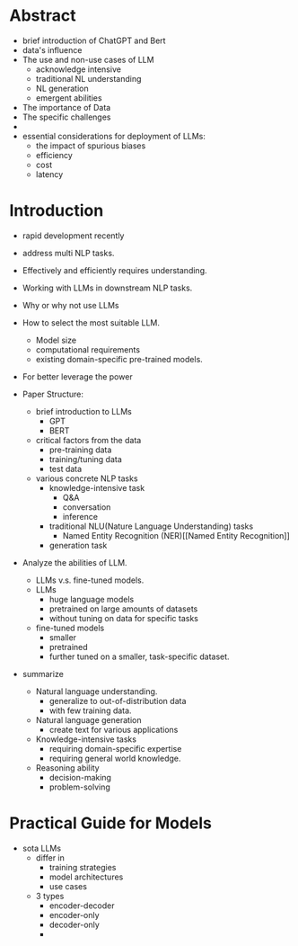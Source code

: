 # Abstract
- brief introduction of ChatGPT and Bert
- data's influence
- The use and non-use cases of LLM
	- acknowledge intensive
	- traditional NL understanding
	- NL generation
	- emergent abilities
- The importance of Data
- The specific challenges
- 
- essential considerations for deployment of LLMs:
	- the impact of spurious biases
	- efficiency
	- cost
	- latency
# Introduction
- rapid development recently
- address multi NLP tasks.
- Effectively and efficiently requires understanding.

- Working with LLMs in downstream NLP tasks.
- Why or why not use LLMs
- How to select the most suitable LLM.
	- Model size
	- computational requirements
	- existing domain-specific pre-trained models.
- For better leverage the power

- Paper Structure:
	- brief introduction to LLMs
		- GPT
		- BERT
	- critical factors from the data
		- pre-training data
		- training/tuning data
		- test data
	- various concrete NLP tasks
		- knowledge-intensive task
			- Q&A
			- conversation
			- inference
		- traditional NLU(Nature Language Understanding) tasks
			- Named Entity Recognition (NER)[[Named Entity Recognition]]
		- generation task
- Analyze the abilities of LLM.
	- LLMs v.s.  fine-tuned  models.
	- LLMs 
		- huge language models
		- pretrained on large amounts of datasets 
		- without tuning on data for specific tasks
	- fine-tuned models
		- smaller
		- pretrained
		- further tuned on a smaller, task-specific dataset.
- summarize
	- Natural language understanding.
		- generalize to out-of-distribution data
		- with few training data.
	- Natural language generation
		- create text for various applications
	- Knowledge-intensive tasks
		- requiring domain-specific expertise
		- requiring general world knowledge.
	- Reasoning ability
		- decision-making
		- problem-solving
# Practical Guide for Models
- sota LLMs
	- differ in 
		- training strategies
		- model architectures
		- use cases
	- 3 types
		- encoder-decoder
		- encoder-only
		- decoder-only
		- 
